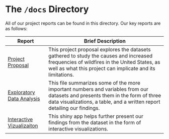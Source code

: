 
# The `/docs` Directory

All of our project reports can be found in this directory. Our key reports are 
as follows: 


|Report | Brief Description|
|---------------| -----------------|
|[Project Proposal](./p01-proposal.md) | This project proposal explores the datasets gathered to study the causes and increased frequencies of wildfires in the United States, as well as what this project can implicate and its limitations. |
|[Exploratory Data Analysis](./index.Rmd) | This file summarizes some of the more important numbers and variables from our datasets and presents them in the form of three data visualizations, a table, and a written report detailing our findings.
|[Interactive Vizualizaiton](../wildfireproject) | This shiny app helps further present our findings from the dataset in the form of interactive visualizations. 
